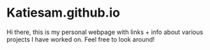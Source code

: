 # Katiesam.github.io

Hi there, this is my personal webpage with links + info about various projects I have worked on. Feel free to look around!
